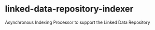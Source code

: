 # linked-data-repository-indexer
Asynchronous Indexing Processor to support the Linked Data Repository

